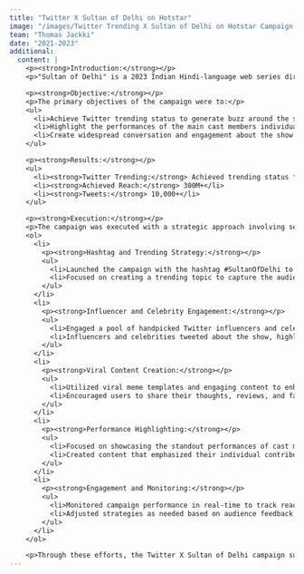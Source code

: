 ```yaml
---
title: "Twitter X Sultan of Delhi on Hotstar"
image: "/images/Twitter Trending X Sultan of Delhi on Hotstar Campaign Case Study_1721649656097.jpeg"
team: "Thomas Jackki"
date: "2021-2023"
additional:
  content: |
    <p><strong>Introduction:</strong></p>
    <p>"Sultan of Delhi" is a 2023 Indian Hindi-language web series directed by Milan Luthria and based on Arnab Ray's book "Sultan of Delhi: Ascension." Set in the 1960s, the series is an action thriller featuring drama, romance, action, and friendship, portraying a part of Delhi's history. The campaign aimed to create a buzz around the show and highlight the standout performances of its cast.</p>

    <p><strong>Objective:</strong></p>
    <p>The primary objectives of the campaign were to:</p>
    <ul>
      <li>Achieve Twitter trending status to generate buzz around the show.</li>
      <li>Highlight the performances of the main cast members individually and collectively.</li>
      <li>Create widespread conversation and engagement about the show on social media.</li>
    </ul>

    <p><strong>Results:</strong></p>
    <ul>
      <li><strong>Twitter Trending:</strong> Achieved trending status for 4 hours.</li>
      <li><strong>Achieved Reach:</strong> 300M+</li>
      <li><strong>Tweets:</strong> 10,000+</li>
    </ul>

    <p><strong>Execution:</strong></p>
    <p>The campaign was executed with a strategic approach involving several key components:</p>
    <ol>
      <li>
        <p><strong>Hashtag and Trending Strategy:</strong></p>
        <ul>
          <li>Launched the campaign with the hashtag #SultanOfDelhi to maximize visibility and engagement on Twitter.</li>
          <li>Focused on creating a trending topic to capture the audience’s attention and generate conversation.</li>
        </ul>
      </li>
      <li>
        <p><strong>Influencer and Celebrity Engagement:</strong></p>
        <ul>
          <li>Engaged a pool of handpicked Twitter influencers and celebrities to create buzz around the show.</li>
          <li>Influencers and celebrities tweeted about the show, highlighting key performances and aspects of the series.</li>
        </ul>
      </li>
      <li>
        <p><strong>Viral Content Creation:</strong></p>
        <ul>
          <li>Utilized viral meme templates and engaging content to enhance the campaign’s reach and impact.</li>
          <li>Encouraged users to share their thoughts, reviews, and favorite moments from the show using the campaign hashtag.</li>
        </ul>
      </li>
      <li>
        <p><strong>Performance Highlighting:</strong></p>
        <ul>
          <li>Focused on showcasing the standout performances of cast members including Mouni Roy, Tahir Raj Bhasin, Anjum Sharma, Anupriya Goenka, Harleen Sethi, and Mehreen Pirzada.</li>
          <li>Created content that emphasized their individual contributions to the show and their overall impact.</li>
        </ul>
      </li>
      <li>
        <p><strong>Engagement and Monitoring:</strong></p>
        <ul>
          <li>Monitored campaign performance in real-time to track reach, engagement, and trending status.</li>
          <li>Adjusted strategies as needed based on audience feedback and campaign performance.</li>
        </ul>
      </li>
    </ol>

    <p>Through these efforts, the Twitter X Sultan of Delhi campaign successfully achieved significant reach and engagement, trending for 4 hours and generating widespread conversation about the show. The use of influencers, trending hashtags, and viral content played a crucial role in creating a buzz and driving audience interest.</p>
---
```

